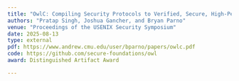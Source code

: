 ```yaml
---
title: "OwlC: Compiling Security Protocols to Verified, Secure, High-Performance Libraries"
authors: "Pratap Singh, Joshua Gancher, and Bryan Parno"
venue: "Proceedings of the USENIX Security Symposium"
date: 2025-08-13
type: external 
pdf: https://www.andrew.cmu.edu/user/bparno/papers/owlc.pdf
code: https://github.com/secure-foundations/owl
award: Distinguished Artifact Award

---
```


